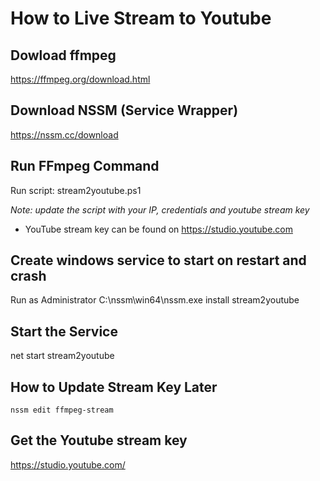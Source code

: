 # How to Live Stream to Youtube


## Dowload ffmpeg

https://ffmpeg.org/download.html


## Download NSSM (Service Wrapper)

https://nssm.cc/download


## Run FFmpeg Command

Run script: stream2youtube.ps1

*Note: update the script with your IP, credentials and youtube stream key*
- YouTube stream key can be found on https://studio.youtube.com


## Create windows service to start on restart and crash

Run as Administrator
C:\nssm\win64\nssm.exe install stream2youtube


## Start the Service

net start stream2youtube


## How to Update Stream Key Later
```
nssm edit ffmpeg-stream
```


## Get the Youtube stream key

https://studio.youtube.com/
 
